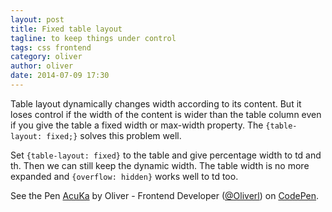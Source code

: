 ```yaml
---
layout: post
title: Fixed table layout
tagline: to keep things under control
tags: css frontend
category: oliver
author: oliver
date: 2014-07-09 17:30
---
```

Table layout dynamically changes width according to its content. But it loses control if the width of the content is wider than the table column even if you give the table a fixed width or max-width property. The `{table-layout: fixed;}` solves this problem well.

Set `{table-layout: fixed}` to the table and give percentage width to td and th. Then we can still keep the dynamic width. The table width is no more expanded and `{overflow: hidden}` works well to td too.

<p data-height="218" data-theme-id="0" data-slug-hash="AcuKa" data-default-tab="result" class='codepen'>See the Pen <a href='http://codepen.io/Oliverl/pen/AcuKa/'>AcuKa</a> by Oliver - Frontend Developer (<a href='http://codepen.io/Oliverl'>@Oliverl</a>) on <a href='http://codepen.io'>CodePen</a>.</p>
<script async src="//codepen.io/assets/embed/ei.js"></script>
